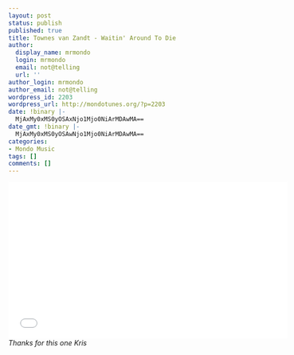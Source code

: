 ```yaml
---
layout: post
status: publish
published: true
title: Townes van Zandt - Waitin' Around To Die
author:
  display_name: mrmondo
  login: mrmondo
  email: not@telling
  url: ''
author_login: mrmondo
author_email: not@telling
wordpress_id: 2203
wordpress_url: http://mondotunes.org/?p=2203
date: !binary |-
  MjAxMy0xMS0yOSAxNjo1Mjo0NiArMDAwMA==
date_gmt: !binary |-
  MjAxMy0xMS0yOSAwNjo1Mjo0NiArMDAwMA==
categories:
- Mondo Music
tags: []
comments: []
---
```

<iframe width="560" height="315" src="//www.youtube.com/embed/h6JG-yE8UTw" frameborder="0"> </iframe>
<em>Thanks for this one Kris</em>
